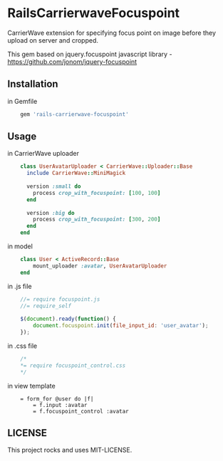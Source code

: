 # RailsCarrierwaveFocuspoint

CarrierWave extension for specifying focus point on image before they upload on server and cropped.

This gem based on jquery.focuspoint javascript library - https://github.com/jonom/jquery-focuspoint

## Installation

in Gemfile

```Ruby
    gem 'rails-carrierwave-focuspoint'
```

## Usage

in CarrierWave uploader

```Ruby
    class UserAvatarUploader < CarrierWave::Uploader::Base
      include CarrierWave::MiniMagick
      
      version :small do
        process crop_with_focuspoint: [100, 100]
      end
      
      version :big do
        process crop_with_focuspoint: [300, 200]
      end
    end
```

in model

```Ruby
    class User < ActiveRecord::Base
        mount_uploader :avatar, UserAvatarUploader
    end
```

in .js file

```js
    //= require focuspoint.js
    //= require_self
    
    $(document).ready(function() {
        document.focuspoint.init(file_input_id: 'user_avatar');
    });
```

in .css file

```css
    /*
    *= require focuspoint_control.css
    */
```

in view template

```haml
    = form_for @user do |f|
        = f.input :avatar
        = f.focuspoint_control :avatar
```

## LICENSE

This project rocks and uses MIT-LICENSE.
